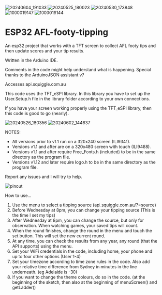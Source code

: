 ![20240604_191033](https://github.com/dsfifty/ESP32_AFL-footy-tipping/assets/113217855/4acc1aed-35a7-437c-a881-e3e274a0f855)
![20240525_180023](https://github.com/dsfifty/AFL-footy-tipping/assets/113217855/df26ea26-1a8d-4079-a39f-9f8978f0faf6)
![20240530_173848](https://github.com/dsfifty/ESP32_AFL-footy-tipping/assets/113217855/d80f818d-321c-41c2-b45a-296764771463)
![1000019147](https://github.com/dsfifty/AFL-footy-tipping/assets/113217855/1454fe34-b86a-425d-a928-043ecc0a6159)
![1000019144](https://github.com/dsfifty/AFL-footy-tipping/assets/113217855/f72631a0-d818-4583-aeb6-28e90580bbfb)

# ESP32 AFL-footy-tipping
An esp32 project that works with a TFT screen to collect AFL footy tips and then update scores and your tip results. 

Written in the Arduino IDE.

Comments in the code might help understand what is happening.
Special thanks to the ArduinoJSON assistant v7

Accesses api.squiggle.com.au

This code uses the TFT_eSPI library. In this library you have to set up the User.Setup.h file in the library folder according to your own connections.

If you have your screen working properly using the TFT_eSPI library, then this code is good to go (nearly).

![20240526_180356](https://github.com/dsfifty/ESP32_AFL-footy-tipping/assets/113217855/4c5ebc90-3dc2-4c4b-8385-05cf9c4b775f)
![20240602_144637](https://github.com/dsfifty/ESP32_AFL-footy-tipping/assets/113217855/36b1263e-fdda-40ad-bc07-cd6fb136e9f7)

NOTES: 
 - All versions prior to v1.1 run on a 320x240 screen (ILI9341).
 - Versions v1.1 and after are on a 320x480 screen with touch (ILI9488).
 - Versions v1.1 and after require Free_Fonts.h (included) to be in the same directory as the program file.
 - Versions v1.12 and later require logo.h to be in the same directory as the program file.

Report any issues and I will try to help.

![pinout](https://github.com/dsfifty/ESP32_AFL-footy-tipping/assets/113217855/2afd106c-f2a5-4859-af97-90a568a623a9)

How to use...

1. Use the menu to select a tipping source (api.squiggle.com.au/?=source)
2. Before Wednesday at 8pm, you can change your tipping source (This is the time I set my tips)
3. After Wednesday at 8pm, you can change the source, but only for observation. When watching games, your saved tips will count.
4. When the round finishes, change the round in the menu and touch the set button. This will set the new current round.
5. At any time, you can check the results from any year, any round (that the API supports) using the menu.
6. Set your WiFi credentials in the code, including home, your phone and up to four other options (User 1-4)
7. Set your timezone according to time zone rules in the code. Also add your relative time difference from Sydney in minutes in the line underneath. (eg Adelaide is -30)
8. If you want to change the theme colours, do so in the code. (at the beginning of the sketch, then also at the beginning of menuScreen() and getLadder()
